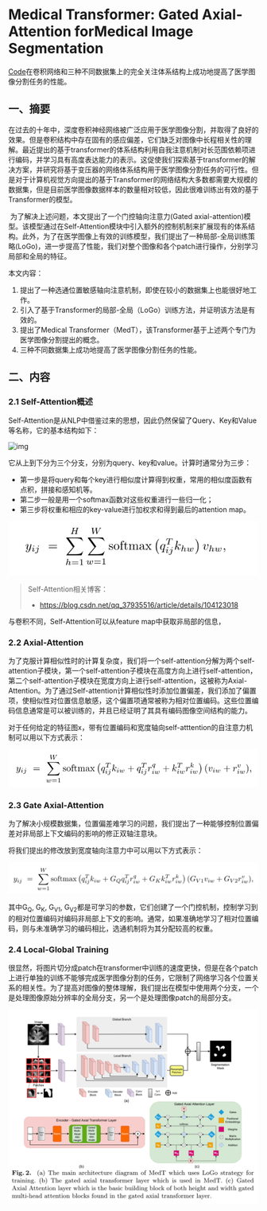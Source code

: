 # Medical Transformer: Gated Axial-Attention forMedical Image Segmentation

[Code](https://github.com/jeya-maria-jose/Medical-Transformer)在卷积网络和三种不同数据集上的完全关注体系结构上成功地提高了医学图像分割任务的性能。

## 一、摘要

​		在过去的十年中，深度卷积神经网络被广泛应用于医学图像分割，并取得了良好的效果。但是卷积结构中存在固有的感应偏差，它们缺乏对图像中长程相关性的理解。最近提出的基于transformer的体系结构利用自我注意机制对长范围依赖项进行编码，并学习具有高度表达能力的表示。这促使我们探索基于transformer的解决方案，并研究将基于变压器的网络体系结构用于医学图像分割任务的可行性。但是对于计算机视觉方向提出的基于Transformer的网络结构大多数都需要大规模的数据集，但是目前医学图像数据样本的数量相对较低，因此很难训练出有效的基于Transformer的模型。

​		为了解决上述问题，本文提出了一个门控轴向注意力(Gated axial-attention)模型。该模型通过在Self-Attention模块中引入额外的控制机制来扩展现有的体系结构。此外，为了在医学图像上有效的训练模型，我们提出了一种局部-全局训练策略(LoGo)，进一步提高了性能，我们对整个图像和各个patch进行操作，分别学习局部和全局的特征。



本文内容：

1) 提出了一种选通位置敏感轴向注意机制，即使在较小的数据集上也能很好地工作。
2) 引入了基于Transformer的局部-全局（LoGo）训练方法，并证明该方法是有效的。
3) 提出了Medical Transformer（MedT），该Transformer基于上述两个专门为医学图像分割提出的概念。
4) 三种不同数据集上成功地提高了医学图像分割任务的性能。

## 二、内容

### 2.1 Self-Attention概述

Self-Attention是从NLP中借鉴过来的思想，因此仍然保留了Query、Key和Value等名称，它的基本结构如下：

![img](https://img-blog.csdnimg.cn/20200131123512437.jpg?x-oss-process=image/watermark,type_ZmFuZ3poZW5naGVpdGk,shadow_10,text_aHR0cHM6Ly9ibG9nLmNzZG4ubmV0L3FxXzM3OTM1NTE2,size_16,color_FFFFFF,t_70)

它从上到下分为三个分支，分别为query、key和value。计算时通常分为三步：

- 第一步是将query和每个key进行相似度计算得到权重，常用的相似度函数有点积，拼接和感知机等。
- 第二步一般是用一个softmax函数对这些权重进行一些归一化；
- 第三步将权重和相应的key-value进行加权求和得到最后的attention map。

![image-20210819135026137](./images/image-20210819135026137.png)

> Self-Attention相关博客：
>
> - https://blog.csdn.net/qq_37935516/article/details/104123018

与卷积不同，Self-Attention可以从feature map中获取非局部的信息，

### 2.2 Axial-Attention

为了克服计算相似性时的计算复杂度，我们将一个self-attention分解为两个self-attention子模块，第一个self-attention子模块在高度方向上进行self-attention，第二个self-attention子模块在宽度方向上进行self-attention，这被称为Axial-Attention。为了通过Self-attention计算相似性时添加位置偏差，我们添加了偏置项，使相似性对位置信息敏感，这个偏置项通常被称为相对位置编码。这些位置编码信息通常是可以被训练的，并且已经证明了其具有编码图像空间结构的能力。

对于任何给定的特征图x，带有位置编码和宽度轴向self-atttention的自注意力机制可以用以下方式表示：

![image-20210819191142713](./images/image-20210819191142713.png)

### 2.3 Gate Axial-Attention

为了解决小规模数据集，位置偏差难学习的问题，我们提出了一种能够控制位置偏差对非局部上下文编码的影响的修正双轴注意块。

将我们提出的修改放到宽度轴向注意力中可以用以下方式表示：

![image-20210819193401418](./images/image-20210819193401418.png)

其中G<sub>Q</sub>, G<sub>K</sub>, G<sub>V1</sub>, G<sub>V2</sub>都是可学习的参数，它们创建了一个门控机制，控制学习到的相对位置编码对编码非局部上下文的影响。通常，如果准确地学习了相对位置编码，则与未准确学习的编码相比，选通机制将为其分配较高的权重。

### 2.4 Local-Global Training

很显然，将图片切分成patch在transformer中训练的速度更快，但是在各个patch上进行单独的训练不能够完成医学图像分割的任务，它限制了网络学习各个位置关系的相关性。为了提高对图像的整体理解，我们提出在模型中使用两个分支，一个是处理图像原始分辨率的全局分支，另一个是处理图像patch的局部分支。

![image-20210819212448144](./images/image-20210819212448144.png)
